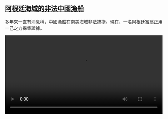 <!--1680418025000-->
[阿根廷海域的非法中國漁船](https://www.dw.com/zh/%E9%98%BF%E6%A0%B9%E5%BB%B7%E6%B5%B7%E5%9F%9F%E7%9A%84%E9%9D%9E%E6%B3%95%E4%B8%AD%E5%9C%8B%E6%BC%81%E8%88%B9/a-65182405)
------

<p>多年來一直有消息稱，中國漁船在南美海域非法捕撈。現在，一名阿根廷富翁正用一己之力採集證據。</small></p><video src="https://tvdownloaddw-a.akamaihd.net/dwtv_video/flv/vdt_zh/2023/bchi230330_001_argchnfisch_01r_AVC_1280x720.mp4" controls style="width:100%"></video>
